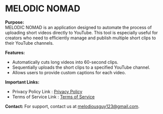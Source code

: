 # MELODIC NOMAD

**Purpose:**  
MELODIC NOMAD is an application designed to automate the process of uploading short videos directly to YouTube. This tool is especially useful for creators who need to efficiently manage and publish multiple short clips to their YouTube channels.

**Features:**
- Automatically cuts long videos into 60-second clips.
- Sequentially uploads the short clips to a specified YouTube channel.
- Allows users to provide custom captions for each video.

**Important Links:**
- Privacy Policy Link : [Privacy Policy](privacy-policy.md)
- Terms of Service Link : [Terms of Service](terms-of-service.md)

**Contact:**
For support, contact us at melodiousguy123@gmail.com.

